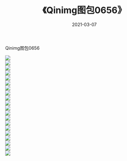 ﻿---
layout: post
title:  《Qinimg图包0656》
date:   2021-03-07
img: http://imgx.orgx.ga/Qinimg图包/Qinimg图包0656/000.jpg
categories: [美女, 清纯, 唯美]
---

Qinimg图包0656

 ![](http://imgx.orgx.ga/Qinimg图包/Qinimg图包0656/001.jpg) <br>![](http://imgx.orgx.ga/Qinimg图包/Qinimg图包0656/002.jpg) <br>![](http://imgx.orgx.ga/Qinimg图包/Qinimg图包0656/003.jpg) <br>![](http://imgx.orgx.ga/Qinimg图包/Qinimg图包0656/004.jpg) <br>![](http://imgx.orgx.ga/Qinimg图包/Qinimg图包0656/005.jpg) <br>![](http://imgx.orgx.ga/Qinimg图包/Qinimg图包0656/006.jpg) <br>![](http://imgx.orgx.ga/Qinimg图包/Qinimg图包0656/007.jpg) <br>![](http://imgx.orgx.ga/Qinimg图包/Qinimg图包0656/008.jpg) <br>![](http://imgx.orgx.ga/Qinimg图包/Qinimg图包0656/009.jpg) <br>![](http://imgx.orgx.ga/Qinimg图包/Qinimg图包0656/010.jpg) <br>![](http://imgx.orgx.ga/Qinimg图包/Qinimg图包0656/011.jpg) <br>![](http://imgx.orgx.ga/Qinimg图包/Qinimg图包0656/012.jpg) <br>![](http://imgx.orgx.ga/Qinimg图包/Qinimg图包0656/013.jpg) <br>![](http://imgx.orgx.ga/Qinimg图包/Qinimg图包0656/014.jpg) <br>![](http://imgx.orgx.ga/Qinimg图包/Qinimg图包0656/015.jpg) <br>![](http://imgx.orgx.ga/Qinimg图包/Qinimg图包0656/016.jpg) <br>![](http://imgx.orgx.ga/Qinimg图包/Qinimg图包0656/017.jpg) <br>![](http://imgx.orgx.ga/Qinimg图包/Qinimg图包0656/018.jpg) <br>![](http://imgx.orgx.ga/Qinimg图包/Qinimg图包0656/019.jpg) <br>![](http://imgx.orgx.ga/Qinimg图包/Qinimg图包0656/020.jpg) <br>